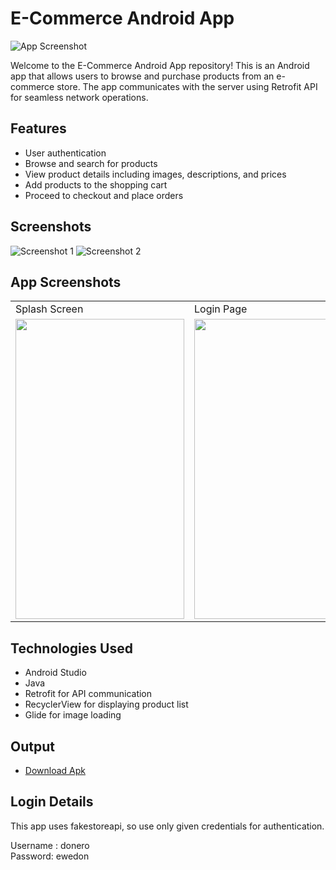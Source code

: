 # E-Commerce Android App

![App Screenshot](https://nilsn1.github.io/ECommerce/app/src/main/res/drawable/logo.png)

Welcome to the E-Commerce Android App repository! This is an Android app that allows users to browse and purchase products from an e-commerce store. The app communicates with the server using Retrofit API for seamless network operations.

## Features

- User authentication
- Browse and search for products
- View product details including images, descriptions, and prices
- Add products to the shopping cart
- Proceed to checkout and place orders

## Screenshots

![Screenshot 1](screenshots/screenshot1.png)
![Screenshot 2](screenshots/screenshot2.png)

## App Screenshots

<table>
  <tr>
    <td>Splash Screen</td>
     <td>Login Page</td>
     <td>Home Fragment</td>
    <td>Cart Screen</td>
  </tr>
  <tr>
    <td><img src="https://nilsn1.github.io/nilscreation/ECommerce/splash.jpg" width=270 height=480></td>
    <td><img src="screenshots/Screenshot_1582745125.png" width=270 height=480></td>
    <td><img src="screenshots/Screenshot_1582745125.png" width=270 height=480></td>
    <td><img src="screenshots/Screenshot_1582745139.png" width=270 height=480></td>
  </tr>
 </table>

## Technologies Used

- Android Studio
- Java
- Retrofit for API communication
- RecyclerView for displaying product list
- Glide for image loading

## Output

- [Download Apk](https://drive.google.com/file/d/1lBPNOVvjK73axhlyajeWmiBfq-Q4rqIK/view?usp=drive_link)

## Login Details

This app uses fakestoreapi, so use only given credentials for authentication.

Username : donero\
Password: ewedon
